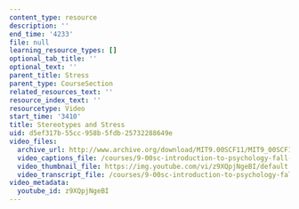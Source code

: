 ```yaml
---
content_type: resource
description: ''
end_time: '4233'
file: null
learning_resource_types: []
optional_tab_title: ''
optional_text: ''
parent_title: Stress
parent_type: CourseSection
related_resources_text: ''
resource_index_text: ''
resourcetype: Video
start_time: '3410'
title: Stereotypes and Stress
uid: d5ef317b-55cc-958b-5fdb-25732288649e
video_files:
  archive_url: http://www.archive.org/download/MIT9.00SCF11/MIT9_00SCF11_lec19_300k.mp4
  video_captions_file: /courses/9-00sc-introduction-to-psychology-fall-2011/8fef31d849de5d25ba0926bbf4fe1d8e_z9XQpjNgeBI.vtt
  video_thumbnail_file: https://img.youtube.com/vi/z9XQpjNgeBI/default.jpg
  video_transcript_file: /courses/9-00sc-introduction-to-psychology-fall-2011/3a2573edea644a29134293f63c7b24e7_z9XQpjNgeBI.pdf
video_metadata:
  youtube_id: z9XQpjNgeBI
---
```

